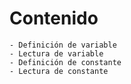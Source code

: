 # Contenido
    - Definición de variable
    - Lectura de variable
    - Definición de constante
    - Lectura de constante